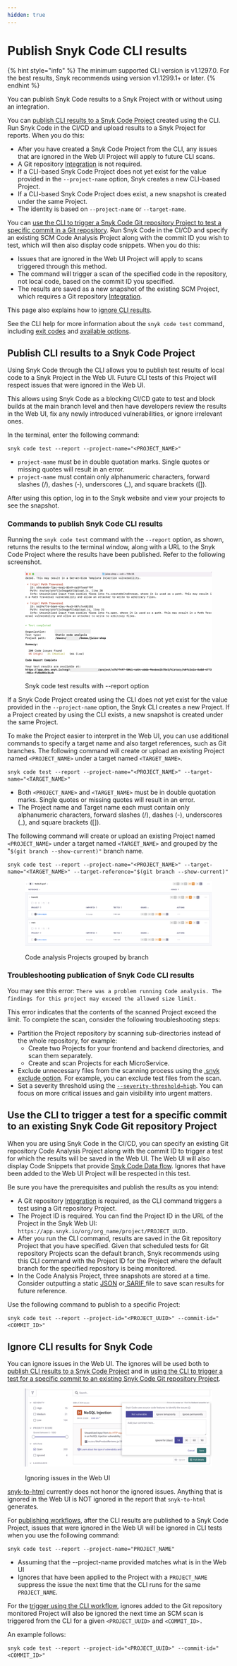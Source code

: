 ```yaml
---
hidden: true
---
```


# Publish Snyk Code CLI results

{% hint style="info" %}
The minimum supported CLI version is v1.1297.0. For the best results, Snyk recommends using version v1.1299.1+ or later.
{% endhint %}

You can publish Snyk Code results to a Snyk Project with or without using an integration.

You can [publish CLI results to a Snyk Code Project](https://docs.snyk.io/snyk-cli/scan-and-maintain-projects-using-the-cli/snyk-cli-for-snyk-code/publish-snyk-code-cli-results-and-ignore-issues#publish-cli-results-to-a-snyk-code-project) created using the CLI. Run Snyk Code in the CI/CD and upload results to a Snyk Project for reports. When you do this:

* After you have created a Snyk Code Project from the CLI, any issues that are ignored in the Web UI Project will apply to future CLI scans.
* A Git repository [Integration](https://docs.snyk.io/scm-ide-and-ci-cd-integrations/snyk-scm-integrations) is not required.
* If a CLI-based Snyk Code Project does not yet exist for the value provided in the `--project-name` option, Snyk creates a new CLI-based Project.
* If a CLI-based Snyk Code Project does exist, a new snapshot is created under the same Project.
* The identity is based on `--project-name` or `--target-name`.

You can [use the CLI to trigger a Snyk Code Git repository Project to test a specific commit in a Git repository](https://docs.snyk.io/snyk-cli/scan-and-maintain-projects-using-the-cli/snyk-cli-for-snyk-code/publish-snyk-code-cli-results-and-ignore-issues#use-the-cli-to-trigger-a-snyk-code-git-repository-project-to-test-a-specific-commit-in-a-git-reposit). Run Snyk Code in the CI/CD and specify an existing SCM Code Analysis Project along with the commit ID you wish to test, which will then also display code snippets. When you do this:

* Issues that are ignored in the Web UI Project will apply to scans triggered through this method.
* The command will trigger a scan of the specified code in the repository, not local code, based on the commit ID you specified.
* The results are saved as a new snapshot of the existing SCM Project, which requires a Git repository [Integration](https://docs.snyk.io/scm-ide-and-ci-cd-integrations/snyk-scm-integrations).

This page also explains how to [ignore CLI results](https://docs.snyk.io/snyk-cli/scan-and-maintain-projects-using-the-cli/snyk-cli-for-snyk-code/publish-snyk-code-cli-results-and-ignore-issues#ignore-cli-results).

See the CLI help for more information about the `snyk code test` command, including [exit codes](https://docs.snyk.io/snyk-cli/commands/code-test#exit-codes) and [available options](https://docs.snyk.io/snyk-cli/commands/code-test#options).

## **Publish CLI results to a Snyk Code Project** <a href="#publish-cli-results-to-a-snyk-code-project" id="publish-cli-results-to-a-snyk-code-project"></a>

Using Snyk Code through the CLI allows you to publish test results of local code to a Snyk Project in the Web UI. Future CLI tests of this Project will respect issues that were ignored in the Web UI.

This allows using Snyk Code as a blocking CI/CD gate to test and block builds at the main branch level and then have developers review the results in the Web UI, fix any newly introduced vulnerabilities, or ignore irrelevant ones.

In the terminal, enter the following command:

```
snyk code test --report --project-name="<PROJECT_NAME>"
```

* `project-name` must be in double quotation marks. Single quotes or missing quotes will result in an error.
* `project-name` must contain only alphanumeric characters, forward slashes (/), dashes (-), underscores (\_), and square brackets (\[]).

After using this option, log in to the Snyk website and view your projects to see the snapshot.

### Commands to publish Snyk Code CLI results <a href="#commands-to-publish-snyk-code-cli-results" id="commands-to-publish-snyk-code-cli-results"></a>

Running the `snyk code test` command with the `--report` option, as shown, returns the results to the terminal window, along with a URL to the Snyk Code Project where the results have been published. Refer to the following screenshot.

<figure><img src="../../../../.gitbook/assets/image (2) (6).png" alt=""><figcaption><p>Snyk code test results with --report option</p></figcaption></figure>

If a Snyk Code Project created using the CLI does not yet exist for the value provided in the `--project-name` option, the Snyk CLI creates a new Project. If a Project created by using the CLI exists, a new snapshot is created under the same Project.

To make the Project easier to interpret in the Web UI, you can use additional commands to specify a target name and also target references, such as Git branches. The following command will create or upload an existing Project named `<PROJECT_NAME>` under a target named `<TARGET_NAME>`.

```
snyk code test --report --project-name="<PROJECT_NAME>" --target-name="<TARGET_NAME>"
```

* Both `<PROJECT_NAME>` and `<TARGET_NAME>` must be in double quotation marks. Single quotes or missing quotes will result in an error.
* The Project name and Target name each must contain only alphanumeric characters, forward slashes (/), dashes (-), underscores (\_), and square brackets (\[]).

The following command will create or upload an existing Project named `<PROJECT_NAME>` under a target named `<TARGET_NAME>` and grouped by the "`$(git branch --show-current)"` branch name.

```
snyk code test --report --project-name="<PROJECT_NAME>" --target-name="<TARGET_NAME>" --target-reference="$(git branch --show-current)"
```

<figure><img src="../../../../.gitbook/assets/image (4) (4).png" alt=""><figcaption><p>Code analysis Projects grouped by branch</p></figcaption></figure>

### **Troubleshooting publication of Snyk Code CLI results** <a href="#troubleshooting-publication-of-snyk-code-cli-results" id="troubleshooting-publication-of-snyk-code-cli-results"></a>

You may see this error: `There was a problem running Code analysis. The findings for this project may exceed the allowed size limit.`

This error indicates that the contents of the scanned Project exceed the limit. To complete the scan, consider the following troubleshooting steps:

* Partition the Project repository by scanning sub-directories instead of the whole repository, for example:
  * Create two Projects for your frontend and backend directories, and scan them separately.
  * Create and scan Projects for each MicroService.
* Exclude unnecessary files from the scanning process using the [.snyk exclude option](https://docs.snyk.io/scan-with-snyk/import-project-repository/exclude-directories-and-files-from-project-import#exclusion-syntax-of-the-.snyk-file). For example, you can exclude test files from the scan.
* Set a severity threshold using the [`--severity-threshold=high`](https://docs.snyk.io/snyk-cli/scan-and-maintain-projects-using-the-cli/failing-of-builds-in-snyk-cli#combining-security-policies-with-severity-threshold). You can focus on more critical issues and gain visibility into urgent matters.

## Use the CLI to trigger a test for a specific commit to an existing Snyk Code Git repository Project <a href="#use-the-cli-to-trigger-a-test-for-a-specific-commit-to-an-existing-snyk-code-git-repository-project" id="use-the-cli-to-trigger-a-test-for-a-specific-commit-to-an-existing-snyk-code-git-repository-project"></a>

When you are using Snyk Code in the CI/CD, you can specify an existing Git repository Code Analysis Project along with the commit ID to trigger a test for which the results will be saved in the Web UI. The Web UI will also display Code Snippets that provide [Snyk Code Data flow](https://docs.snyk.io/scan-with-snyk/snyk-code/manage-code-vulnerabilities/breakdown-of-code-analysis#data-flow). Ignores that have been added to the Web UI Project will be respected in this test.

Be sure you have the prerequisites and publish the results as you intend:

* A Git repository [Integration](https://docs.snyk.io/scm-ide-and-ci-cd-integrations/snyk-scm-integrations) is required, as the CLI command triggers a test using a Git repository Project.
* The Project ID is required. You can find the Project ID in the URL of the Project in the Snyk Web UI: `https://app.snyk.io/org/org_name/project/PROJECT_UUID.`
* After you run the CLI command, results are saved in the Git repository Project that you have specified. Given that scheduled tests for Git repository Projects scan the default branch, Snyk recommends using this CLI command with the Project ID for the Project where the default branch for the specified repository is being monitored.
* In the Code Analysis Project, three snapshots are stored at a time. Consider outputting a static [JSON](https://docs.snyk.io/snyk-cli/commands/code-test#json) or[ SARIF ](https://docs.snyk.io/snyk-cli/commands/code-test#sarif)file to save scan results for future reference.

Use the following command to publish to a specific Project:

```
snyk code test --report --project-id="<PROJECT_UUID>" --commit-id="<COMMIT_ID>"
```

## **Ignore CLI results for Snyk Code** <a href="#ignore-cli-results-for-snyk-code" id="ignore-cli-results-for-snyk-code"></a>

You can ignore issues in the Web UI. The ignores will be used both to [publish CLI results to a Snyk Code Project](https://docs.snyk.io/snyk-cli/scan-and-maintain-projects-using-the-cli/snyk-cli-for-snyk-code/publish-snyk-code-cli-results-and-ignore-issues#publish-cli-results-to-a-snyk-code-project) and in [using the CLI to trigger a test for a specific commit to an existing Snyk Code Git repository Project](https://docs.snyk.io/snyk-cli/scan-and-maintain-projects-using-the-cli/snyk-cli-for-snyk-code/publish-snyk-code-cli-results-and-ignore-issues#use-the-cli-to-trigger-a-test-for-a-specific-commit-to-an-existing-snyk-code-git-repository-project).

<figure><img src="../../../../.gitbook/assets/image (1) (7) (1).png" alt=""><figcaption><p>Ignoring issues in the Web UI</p></figcaption></figure>

[snyk-to-html](https://github.com/snyk/snyk-to-html) currently does not honor the ignored issues. Anything that is ignored in the Web UI is NOT ignored in the report that `snyk-to-html` generates.

For [publishing workflows](https://docs.snyk.io/snyk-cli/scan-and-maintain-projects-using-the-cli/snyk-cli-for-snyk-code/publish-snyk-code-cli-results-and-ignore-issues#publish-cli-results-to-a-snyk-code-project), after the CLI results are published to a Snyk Code Project, issues that were ignored in the Web UI will be ignored in CLI tests when you use the following command:

```
snyk code test --report --project-name="PROJECT_NAME"
```

* Assuming that the --project-name provided matches what is in the Web UI
* Ignores that have been applied to the Project with a `PROJECT_NAME` suppress the issue the next time that the CLI runs for the same `PROJECT_NAME`.

For the [trigger using the CLI workflow](https://docs.snyk.io/snyk-cli/scan-and-maintain-projects-using-the-cli/snyk-cli-for-snyk-code/publish-snyk-code-cli-results-and-ignore-issues#use-the-cli-to-trigger-a-snyk-code-git-repository-project-to-test-a-specific-commit-in-a-git-reposit), ignores added to the Git repository monitored Project will also be ignored the next time an SCM scan is triggered from the CLI for a given `<PROJECT_UUID>` and `<COMMIT_ID>.`

An example follows:

```
snyk code test --report --project-id="<PROJECT_UUID>" --commit-id="<COMMIT_ID>"
```

